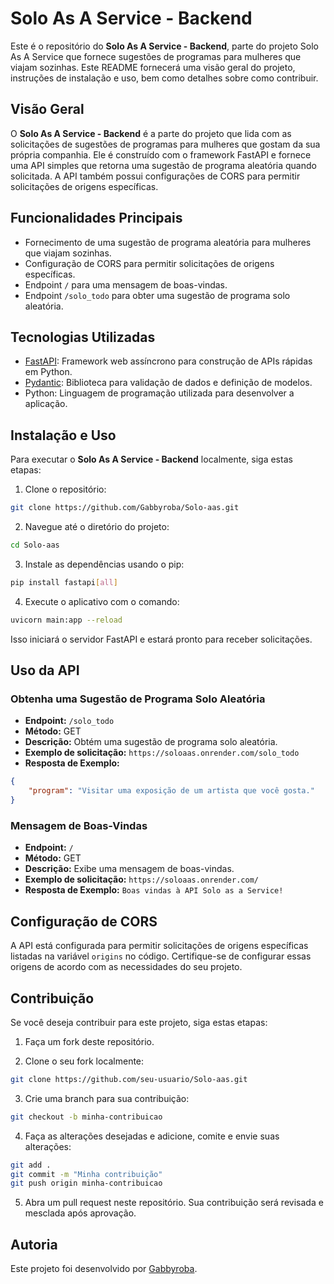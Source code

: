 # Solo As A Service - Backend

Este é o repositório do **Solo As A Service - Backend**, parte do projeto Solo As A Service que fornece sugestões de programas para mulheres que viajam sozinhas. Este README fornecerá uma visão geral do projeto, instruções de instalação e uso, bem como detalhes sobre como contribuir.

## Visão Geral

O **Solo As A Service - Backend** é a parte do projeto que lida com as solicitações de sugestões de programas para mulheres que gostam da sua própria companhia. Ele é construído com o framework FastAPI e fornece uma API simples que retorna uma sugestão de programa aleatória quando solicitada. A API também possui configurações de CORS para permitir solicitações de origens específicas.

## Funcionalidades Principais

- Fornecimento de uma sugestão de programa aleatória para mulheres que viajam sozinhas.
- Configuração de CORS para permitir solicitações de origens específicas.
- Endpoint `/` para uma mensagem de boas-vindas.
- Endpoint `/solo_todo` para obter uma sugestão de programa solo aleatória.

## Tecnologias Utilizadas

- [FastAPI](https://fastapi.tiangolo.com/): Framework web assíncrono para construção de APIs rápidas em Python.
- [Pydantic](https://pydantic-docs.helpmanual.io/): Biblioteca para validação de dados e definição de modelos.
- Python: Linguagem de programação utilizada para desenvolver a aplicação.

## Instalação e Uso

Para executar o **Solo As A Service - Backend** localmente, siga estas etapas:

1. Clone o repositório:

```bash
git clone https://github.com/Gabbyroba/Solo-aas.git
```

2. Navegue até o diretório do projeto:

```bash
cd Solo-aas
```

3. Instale as dependências usando o pip:

```bash
pip install fastapi[all]
```

4. Execute o aplicativo com o comando:

```bash
uvicorn main:app --reload
```

Isso iniciará o servidor FastAPI e estará pronto para receber solicitações.

## Uso da API

### Obtenha uma Sugestão de Programa Solo Aleatória

- **Endpoint:** `/solo_todo`
- **Método:** GET
- **Descrição:** Obtém uma sugestão de programa solo aleatória.
- **Exemplo de solicitação:** `https://soloaas.onrender.com/solo_todo`
- **Resposta de Exemplo:**

```json
{
    "program": "Visitar uma exposição de um artista que você gosta."
}
```

### Mensagem de Boas-Vindas

- **Endpoint:** `/`
- **Método:** GET
- **Descrição:** Exibe uma mensagem de boas-vindas.
- **Exemplo de solicitação:** `https://soloaas.onrender.com/`
- **Resposta de Exemplo:** `Boas vindas à API Solo as a Service!`

## Configuração de CORS

A API está configurada para permitir solicitações de origens específicas listadas na variável `origins` no código. Certifique-se de configurar essas origens de acordo com as necessidades do seu projeto.

## Contribuição

Se você deseja contribuir para este projeto, siga estas etapas:

1. Faça um fork deste repositório.

2. Clone o seu fork localmente:

```bash
git clone https://github.com/seu-usuario/Solo-aas.git
```

3. Crie uma branch para sua contribuição:

```bash
git checkout -b minha-contribuicao
```

4. Faça as alterações desejadas e adicione, comite e envie suas alterações:

```bash
git add .
git commit -m "Minha contribuição"
git push origin minha-contribuicao
```

5. Abra um pull request neste repositório. Sua contribuição será revisada e mesclada após aprovação.

## Autoria

Este projeto foi desenvolvido por [Gabbyroba](https://github.com/Gabbyroba).
